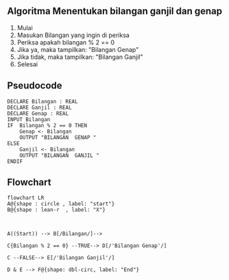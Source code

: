 ## Algoritma Menentukan bilangan ganjil dan genap

1. Mulai
2. Masukan Bilangan yang ingin di periksa
3. Periksa apakah bilangan % 2 == 0
4. Jika ya, maka tampilkan: "Bilangan Genap"
5. Jika tidak, maka tampilkan: "Bilangan Ganjil"
6. Selesai

## Pseudocode

```
DECLARE Bilangan : REAL
DECLARE Ganjil : REAL
DECLARE Genap : REAL
INPUT Bilangan
IF  Bilangan % 2 == 0 THEN
    Genap <- Bilangan
    OUTPUT "BILANGAN  GENAP "
ELSE
    Ganjil <- Bilangan
    OUTPUT "BILANGAN  GANJIL "
ENDIF
```

## Flowchart

```mermaid
flowchart LR
A@{shape : circle , label: "start"}
B@{shape : lean-r  , label: "X"}



A((Start)) --> B[/Bilangan/]-->

C{Bilangan % 2 == 0} --TRUE--> D[/'Bilangan Genap'/]

C --FALSE--> E[/'Bilangan Ganjil'/]

D & E --> F@{shape: dbl-circ, label: "End"}

```
